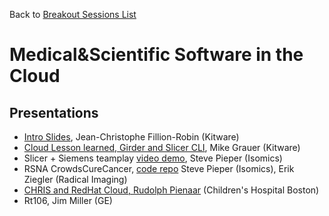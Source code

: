 Back to [Breakout Sessions List](../README.md#BreakoutSessions)

# Medical&Scientific Software in the Cloud

## Presentations

* [Intro Slides](https://goo.gl/aSg6Dh), Jean-Christophe Fillion-Robin (Kitware)
* [Cloud Lesson learned, Girder and Slicer CLI](../Projects/GirderWebCloud/README.md), Mike Grauer (Kitware)
* Slicer + Siemens teamplay [video demo](https://www.youtube.com/watch?v=vTGQMDIqL9k), Steve Pieper (Isomics)
* RSNA CrowdsCureCancer, [code repo](https://github.com/QTIM-Lab/rsnaCrowdQuant) Steve Pieper (Isomics), Erik Ziegler (Radical Imaging)
* [CHRIS and RedHat Cloud, Rudolph Pienaar](http://slides.com/debio/deck-6-7-8-12-13-19-22) (Children's Hospital Boston)
* Rt106, Jim Miller (GE)
